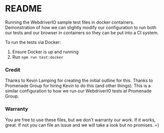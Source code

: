# README

Running the WebdriverIO sample test files in docker containers. Demonstration of how we can slightly modify our configuration to run both our tests and our browser in containers so they can be put into a CI system. 

To run the tests via Docker:

1. Ensure Docker is up and running
2. Run `npm run test:docker`


### Credit

Thanks to Kevin Lamping for creating the initial outline for this. Thanks to Promenade Group for hiring Kevin to do this (and other things). This is a similar configuration to how we run our WebdriverIO tests at Promenade Group. 

### Warranty

You are free to use these files, but we don't warranty our work. If it works, great. If not you can file an issue and we will take a look but no promises. =) 